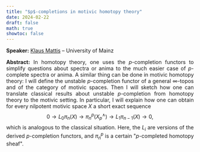 ```yaml
---
title: "$p$-completions in motivic homotopy theory"
date: 2024-02-22
draft: false
math: true
showtoc: false
---
```


**Speaker:** [Klaus Mattis](https://kmattis.github.io/) – University of Mainz

**Abstract:** In homotopy theory, one uses the $p$-completion functors to simplify questions about spectra or anima to the much easier case of $p$-complete spectra or anima. A similar thing can be done in motivic homotopy theory: I will define the unstable $p$-completion functor of a general $\infty$-topos and of the category of motivic spaces. Then I will sketch how one can translate classical results about unstable $p$-completion from homotopy theory to the motivic setting. In particular, I will explain how one can obtain for every nilpotent motivic space $X$ a short exact sequence 
$$0 \longrightarrow L_0 \pi_n(X) \longrightarrow \pi_n^p(X_p^\wedge) \longrightarrow L_1 \pi_{n-1}(X) \longrightarrow 0,$$ 
which is analogous to the classical situation. Here, the $L_i$ are versions of the derived $p$-completion functors, and $\pi_n^p$ is a certain "$p$-completed homotopy sheaf".


<style>body {text-align: justify}</style>